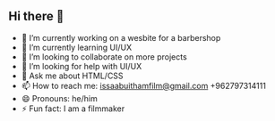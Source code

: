 ## Hi there 👋
- 🔭 I’m currently working on a wesbite for a barbershop
- 🌱 I’m currently learning UI/UX
- 👯 I’m looking to collaborate on more projects
- 🤔 I’m looking for help with UI/UX
- 💬 Ask me about HTML/CSS
- 📫 How to reach me: issaabuithamfilm@gmail.com +962797314111
- 😄 Pronouns: he/him
- ⚡ Fun fact: I am a filmmaker

